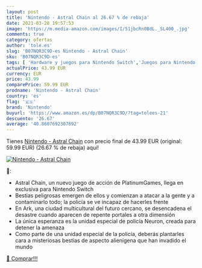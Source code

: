 ```yaml
---
layout: post
title: 'Nintendo - Astral Chain al 26.67 % de rebaja'
date: 2021-03-28 19:57:53
image: 'https://m.media-amazon.com/images/I/51jbcRn0BdL._SL400_.jpg'
comments: true
category: ofertas
author: 'tole.es'
slug: 'B07NQR3C9D-es Nintendo - Astral Chain'
sku: 'B07NQR3C9D-es'
tags: [ 'Hardware y juegos para Nintendo Switch','Juegos para Nintendo Switch','Videojuegos','nintendo', ]
actualPrice: 43.99 EUR
currency: EUR
price: 43.99
comparePrice: 59.99 EUR
prodname: 'Nintendo - Astral Chain'
country: 'es'
flag: '🇪🇸'
brand: 'Nintendo'
buyurl: 'https://www.amazon.es/dp/B07NQR3C9D/?tag=tolees-21'
descuento: '26.67'
average: '40.8607692307692'
---
```


Tienes [Nintendo - Astral Chain](https://www.amazon.es/dp/B07NQR3C9D/?tag=tolees-21) con precio final de  43.99 EUR (original: 59.99 EUR) (26.67 %  de rebaja) aqui!

[![Nintendo - Astral Chain](https://m.media-amazon.com/images/I/51jbcRn0BdL._SL400_.jpg)](https://www.amazon.es/dp/B07NQR3C9D/?tag=tolees-21)

🔎:

- Astral Chain, un nuevo juego de acción de PlatinumGames, llega en exclusiva para Nintendo Switch
- Bestias peligrosas emergen de ellos y comienzan a atacar a la gente y a contaminarlo todo; la policía se ve incapaz de hacerles frente
- En Ark, una ciudad multicultural del futuro cercano, se desencadena el desastre cuando aparecen de repente portales a otra dimensión
- La única esperanza es la unidad especial de policía Neuron, creada para detener la amenaza
- Como parte de una unidad especial de la policía, deberás plantarles cara a misteriosas bestias de aspecto alienígena que han invadido el mundo

[🛒 Comprar!!!](https://www.amazon.es/dp/B07NQR3C9D/?tag=tolees-21)
